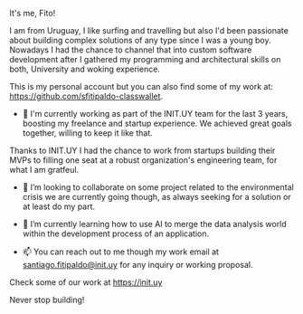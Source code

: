 It's me, Fito!

I am from Uruguay, I like surfing and travelling but also I'd been passionate about building complex solutions of any type since I was a young boy. Nowadays I had the chance to channel that into custom software development after I gathered my programming and architectural skills on both, University and woking experience.  

This is my personal account but you can also find some of my work at: https://github.com/sfitipaldo-classwallet.

- 🔭 I'm currently working as part of the INIT.UY team for the last 3 years, boosting my freelance and startup experience. We achieved great goals together, willing to keep it like that.

Thanks to INIT.UY I had the chance to work from startups building their MVPs to filling one seat at a robust organization's engineering team, for what I am gratfeul.

- 👯 I’m looking to collaborate on some project related to the environmental crisis we are currently going though, as always seeking for a solution or at least do my part.

- 🌱 I’m currently learning how to use AI to merge the data analysis world within the development process of an application.

- 📫 You can reach out to me though my work email at santiago.fitipaldo@init.uy for any inquiry or working proposal.

Check some of our work at https://init.uy 

Never stop building!

<!--
**SF-Prog/SF-Prog** is a ✨ _special_ ✨ repository because its `README.md` (this file) appears on your GitHub profile.

Here are some ideas to get you started:

- 🔭 I’m currently working on ...
- 🌱 I’m currently learning ...
- 👯 I’m looking to collaborate on ...
- 🤔 I’m looking for help with ...
- 💬 Ask me about ...
- 📫 How to reach me: ...
- 😄 Pronouns: ...
- ⚡ Fun fact: ...
-->
